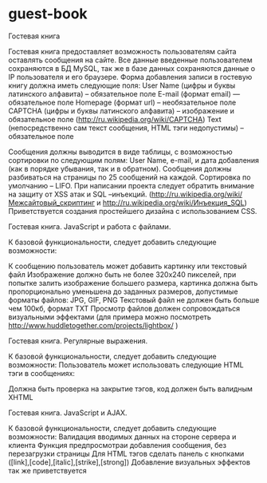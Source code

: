 # guest-book
 
Гостевая книга

Гостевая книга предоставляет возможность пользователям сайта оставлять сообщения на сайте. Все данные введенные пользователем сохраняются в БД MySQL, так же в базе данных сохраняются данные о IP пользователя и его браузере.
Форма добавления записи в гостевую книгу должна иметь следующие поля:
User Name (цифры и буквы латинского алфавита) – обязательное поле
E-mail (формат email) — обязательное поле
Homepage (формат url) – необязательное поле
CAPTCHA (цифры и буквы латинского алфавита) – изображение и обязательное поле (http://ru.wikipedia.org/wiki/CAPTCHA)
Text (непосредственно сам текст сообщения, HTML тэги недопустимы) – обязательное поле
 
Сообщения должны выводится в виде таблицы, с возможностью сортировки по следующим полям: User Name, e-mail, и дата добавления (как в порядке убывания, так и в обратном). Сообщения должны разбиваться на страницы по 25 сообщений на каждой. Сортировка по умолчанию – LIFO.
При написании проекта следует обратить внимание на защиту от XSS атак и SQL –инъекций. (http://ru.wikipedia.org/wiki/Межсайтовый_скриптинг и http://ru.wikipedia.org/wiki/Инъекция_SQL)
Приветствуется создания простейшего дизайна с использованием CSS.
 
 
Гостевая книга. JavaScript и работа с файлами.

К базовой функциональности, следует добавить следующие возможности:

К сообщению пользователь может добавить картинку или текстовый файл
Изображение должно быть не более 320х240 пикселей, при попытке залить изображение большего размера, картинка должна быть пропорционально уменьшена до заданных размеров, допустимые форматы файлов: JPG, GIF, PNG
Текстовый файл не должен быть больше чем 100кб, формат TXT
Просмотр файлов должен сопровождаться визуальными эффектами (для примера можно посмотреть http://www.huddletogether.com/projects/lightbox/ )


Гостевая книга. Регулярные выражения.

К базовой функциональности, следует добавить следующие возможности:
Пользователь может использовать следующие HTML тэги в сообщениях:

Должна быть проверка на закрытие тэгов, код должен быть валидным XHTML


Гостевая книга. JavaScript и AJAX.

К базовой функциональности, следует добавить следующие возможности:
Валидация вводимых данных на стороне сервера и клиента
Функция предпросмотраи добавления сообщения, без перезагрузки страницы
Для HTML тэгов сделать панель с кнопками ([link],[code],[italic],[strike],[strong])
Добавление визуальных эффектов так же приветствуется 
